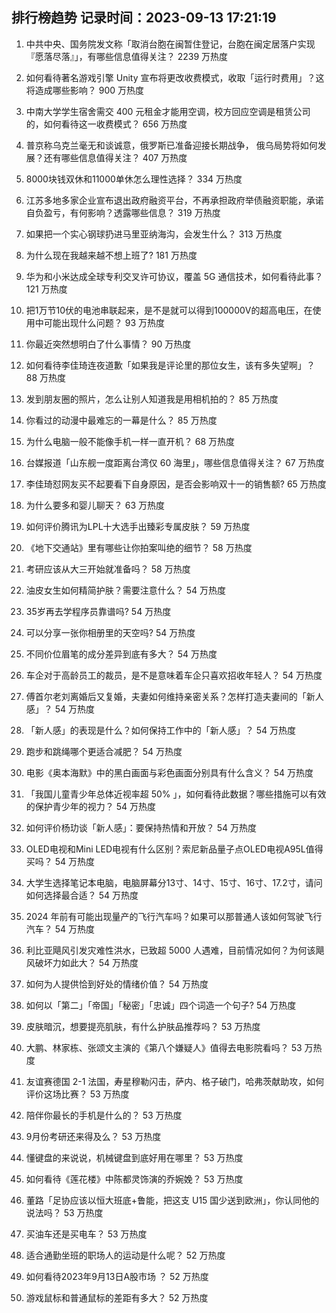 
## 排行榜趋势 记录时间：2023-09-13 17:21:19
  
  1. 中共中央、国务院发文称「取消台胞在闽暂住登记，台胞在闽定居落户实现『愿落尽落』」，有哪些信息值得关注？ 2239 万热度
    
  2. 如何看待著名游戏引擎 Unity 宣布将更改收费模式，收取「运行时费用」？这将造成哪些影响？ 900 万热度
    
  3. 中南大学学生宿舍需交 400 元租金才能用空调，校方回应空调是租赁公司的，如何看待这一收费模式？ 656 万热度
    
  4. 普京称乌克兰毫无和谈诚意，俄罗斯已准备迎接长期战争， 俄乌局势将如何发展？还有哪些信息值得关注？ 407 万热度
    
  5. 8000块钱双休和11000单休怎么理性选择？ 334 万热度
    
  6. 江苏多地多家企业宣布退出政府融资平台，不再承担政府举债融资职能，承诺自负盈亏，有何影响？透露哪些信息？ 319 万热度
    
  7. 如果把一个实心钢球扔进马里亚纳海沟，会发生什么？ 313 万热度
    
  8. 为什么现在我越来越不想上班了? 181 万热度
    
  9. 华为和小米达成全球专利交叉许可协议，覆盖 5G 通信技术，如何看待此事？ 121 万热度
    
  10. 把1万节10伏的电池串联起来，是不是就可以得到100000V的超高电压，在使用中可能出现什么问题？ 93 万热度
    
  11. 你最近突然想明白了什么事情？ 90 万热度
    
  12. 如何看待李佳琦连夜道歉「如果我是评论里的那位女生，该有多失望啊」？ 88 万热度
    
  13. 发到朋友圈的照片，怎么让别人知道我是用相机拍的？ 85 万热度
    
  14. 你看过的动漫中最难忘的一幕是什么？ 85 万热度
    
  15. 为什么电脑一般不能像手机一样一直开机？ 68 万热度
    
  16. 台媒报道「山东舰一度距离台湾仅 60 海里」，哪些信息值得关注？ 67 万热度
    
  17. 李佳琦怼网友买不起要看下自身原因，是否会影响双十一的销售额? 65 万热度
    
  18. 为什么要多和婴儿聊天？ 63 万热度
    
  19. 如何评价腾讯为LPL十大选手出臻彩专属皮肤？ 59 万热度
    
  20. 《地下交通站》里有哪些让你拍案叫绝的细节？ 58 万热度
    
  21. 考研应该从大三开始就准备吗？ 58 万热度
    
  22. 油皮女生如何精简护肤？需要注意什么？ 54 万热度
    
  23. 35岁再去学程序员靠谱吗? 54 万热度
    
  24. 可以分享一张你相册里的天空吗? 54 万热度
    
  25. 不同价位眉笔的成分差异到底有多大？ 54 万热度
    
  26. 车企对于高龄员工的裁员，是不是意味着车企只喜欢招收年轻人？ 54 万热度
    
  27. 傅首尔老刘离婚后又复婚，夫妻如何维持亲密关系？怎样打造夫妻间的「新人感」？ 54 万热度
    
  28. 「新人感」的表现是什么？如何保持工作中的「新人感」？ 54 万热度
    
  29. 跑步和跳绳哪个更适合减肥？ 54 万热度
    
  30. 电影《奥本海默》中的黑白画面与彩色画面分别具有什么含义？ 54 万热度
    
  31. 「我国儿童青少年总体近视率超 50% 」，如何看待此数据？哪些措施可以有效的保护青少年的视力？ 54 万热度
    
  32. 如何评价杨玏谈「新人感」：要保持热情和开放？ 54 万热度
    
  33. OLED电视和Mini LED电视有什么区别？索尼新品量子点OLED电视A95L值得买吗？ 54 万热度
    
  34. 大学生选择笔记本电脑，电脑屏幕分13寸、14寸、15寸、16寸、17.2寸，请问如何选择最合适？ 54 万热度
    
  35. 2024 年前有可能出现量产的飞行汽车吗？如果可以那普通人该如何驾驶飞行汽车？ 54 万热度
    
  36. 利比亚飓风引发灾难性洪水，已致超 5000 人遇难，目前情况如何？为何该飓风破坏力如此大？ 54 万热度
    
  37. 如何为人提供恰到好处的情绪价值？ 54 万热度
    
  38. 如何以「第二」「帝国」「秘密」「忠诚」四个词造一个句子? 54 万热度
    
  39. 皮肤暗沉，想要提亮肌肤，有什么护肤品推荐吗？ 53 万热度
    
  40. 大鹏、林家栋、张颂文主演的《第八个嫌疑人》值得去电影院看吗？ 53 万热度
    
  41. 友谊赛德国 2-1 法国，寿星穆勒闪击，萨内、格子破门，哈弗茨献助攻，如何评价这场比赛？ 53 万热度
    
  42. 陪伴你最长的手机是什么的？ 53 万热度
    
  43. 9月份考研还来得及么？ 53 万热度
    
  44. 懂键盘的来说说，机械键盘到底好用在哪里？ 53 万热度
    
  45. 如何看待《莲花楼》中陈都灵饰演的乔婉娩？ 53 万热度
    
  46. 董路「足协应该以恒大班底+鲁能，把这支 U15 国少送到欧洲」，你认同他的说法吗？ 53 万热度
    
  47. 买油车还是买电车？ 53 万热度
    
  48. 适合通勤坐班的职场人的运动是什么呢？ 52 万热度
    
  49. 如何看待2023年9月13日A股市场 ？ 52 万热度
    
  50. 游戏鼠标和普通鼠标的差距有多大？ 52 万热度
    